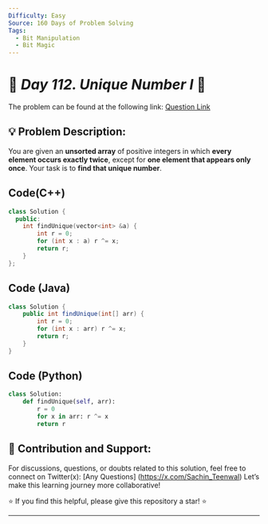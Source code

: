 ```yaml
---
Difficulty: Easy
Source: 160 Days of Problem Solving
Tags:
  - Bit Manipulation
  - Bit Magic
---
```


# 🚀 _Day 112. Unique Number I_ 🧠

The problem can be found at the following link: [Question Link](https://www.geeksforgeeks.org/batch/gfg-160-problems/track/bit-manipulation-gfg-160/problem/find-unique-number)


## 💡 **Problem Description:**

You are given an **unsorted array** of positive integers in which **every element occurs exactly twice**, except for **one element that appears only once**. Your task is to **find that unique number**.

## Code(C++)
```cpp
class Solution {
  public:
    int findUnique(vector<int> &a) {
        int r = 0;
        for (int x : a) r ^= x;
        return r;
    }
};
```

## Code (Java)

```java
class Solution {
    public int findUnique(int[] arr) {
        int r = 0;
        for (int x : arr) r ^= x;
        return r;
    }
}
```

## Code (Python)

```python
class Solution:
    def findUnique(self, arr):
        r = 0
        for x in arr: r ^= x
        return r
```



## 🎯 **Contribution and Support:**

For discussions, questions, or doubts related to this solution, feel free to connect on Twitter(x): [Any Questions] (https://x.com/Sachin_Teenwal) Let’s make this learning journey more collaborative!

⭐ If you find this helpful, please give this repository a star! ⭐

---
